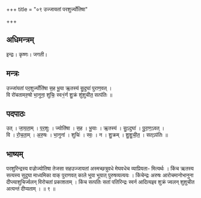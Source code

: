 +++
title = "०९ उज्जायतां परशुर्ज्योतिषा"

+++
## अधिमन्त्रम्
इन्द्रः। कृष्णः। जगती।

## मन्त्रः
उज्जा॑यतां पर॒शुर्ज्योति॑षा स॒ह भू॒या ऋ॒तस्य॑ सु॒दुघा॑ पुराण॒वत् ।  
वि रो॑चतामरु॒षो भा॒नुना॒ शुचिः॒ स्व१॒॑र्ण शु॒क्रं शु॑शुचीत॒ सत्प॑तिः ॥

## पदपाठः
उत् । जा॒य॒ता॒म् । प॒र॒शुः । ज्योति॑षा । स॒ह । भू॒याः । ऋ॒तस्य॑ । सु॒ऽदुघा॑ । पु॒रा॒ण॒ऽवत् ।  
वि । रो॒च॒ता॒म् । अ॒रु॒षः । भा॒नुना॑ । शुचिः॑ । स्वः॒ । न । शु॒क्रम् । शु॒शु॒ची॒त॒ । सत्ऽप॑तिः ॥

## भाष्यम्
परशुरिन्द्रस्य वज्रोज्योतिषा तेजसा सहउज्जायतां अस्मच्छत्रुवधे मेघवधेच व्याप्रियता- मित्यर्थः । किंच ऋतस्य सत्यस्य सुदुघा माध्यमिका वाक् पुराणवत् काले भूया भूयात् पुरुषव्यत्ययः । किंचेन्द्रः अरुषः आरोचमानोभानुना दीप्त्याशुचिर्ज्वलन् विरोचतां प्रकाशताम् । किंच सत्पतिः सतां पतिरिन्द्रः स्वर्न आदित्यइव शुक्रं ज्वलन् शुशुचीत अत्यन्तं दीप्यताम् । ॥ ९ ॥